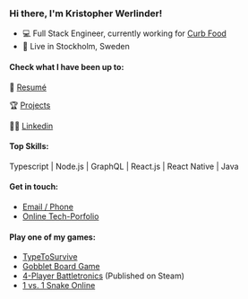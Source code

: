 ### Hi there, I'm Kristopher Werlinder!

- 💻 Full Stack Engineer, currently working for <a target="_blank" href="https://curbfood.com/">Curb Food</a>
- 🏡 Live in Stockholm, Sweden

#### Check what I have been up to:

📕 <a target="_blank" href="resume.pdf">Resumé</a>

🏆 <a target="_blank" href="https://werlinder.me/work.html">Projects</a>

🤵🏻 <a target="_blank" href="https://www.linkedin.com/in/kristopher-werlinder-a9b265192/">Linkedin</a>

#### Top Skills:

Typescript | Node.js | GraphQL | React.js | React Native | Java

#### Get in touch:

- <a target="_blank" href="https://werlinder.me/contact.html">Email / Phone</a>
- <a target="_blank" href="https://werlinder.me">Online Tech-Porfolio</a>

#### Play one of my games:
- <a href="http://foxdrop.me/games/typetosurvive/index.php">TypeToSurvive</a>
- <a href="http://foxdrop.me/games/gobblet/index.php">Gobblet Board Game</a>
- <a href="https://store.steampowered.com/app/1385690/Battletronics/">4-Player Battletronics</a> (Published on Steam)
- <a href="https://mystifying-austin-efe3a7.netlify.app/">1 vs. 1 Snake Online</a>

<!--
**Christofferos/Christofferos** is a ✨ _special_ ✨ repository because its `README.md` (this file) appears on your GitHub profile.

Here are some ideas to get you started:

- 🔭 I’m currently working on ...
- 🌱 I’m currently learning ...
- 👯 I’m looking to collaborate on ...
- 🤔 I’m looking for help with ...
- 💬 Ask me about ...
- 📫 How to reach me: ...
- 😄 Pronouns: ...
- ⚡ Fun fact: ...
-->
